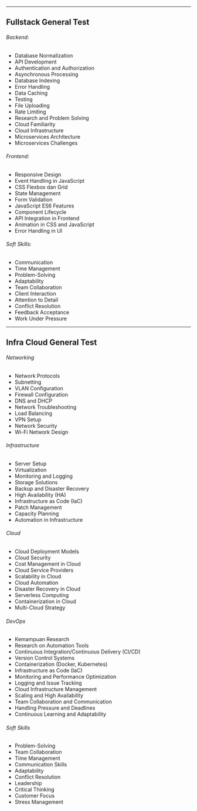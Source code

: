 
---
## Fullstack General Test
###### Backend:
- Database Normalization
- API Development
- Authentication and Authorization
- Asynchronous Processing
- Database Indexing
- Error Handling
- Data Caching
- Testing
- File Uploading
- Rate Limiting
- Research and Problem Solving
- Cloud Familiarity
- Cloud Infrastructure
- Microservices Architecture
- Microservices Challenges
###### Frontend:
- Responsive Design
- Event Handling in JavaScript
- CSS Flexbox dan Grid
- State Management
- Form Validation
- JavaScript ES6 Features
- Component Lifecycle
- API Integration in Frontend
- Animation in CSS and JavaScript
- Error Handling in UI
###### Soft Skills:
- Communication
- Time Management
- Problem-Solving
- Adaptability
- Team Collaboration
- Client Interaction
- Attention to Detail
- Conflict Resolution
- Feedback Acceptance
- Work Under Pressure
---
## Infra Cloud General Test
###### Networking
- Network Protocols
- Subnetting
- VLAN Configuration
- Firewall Configuration
- DNS and DHCP
- Network Troubleshooting
- Load Balancing
- VPN Setup
- Network Security
- Wi-Fi Network Design
###### Infrastructure
- Server Setup
- Virtualization
- Monitoring and Logging
- Storage Solutions
- Backup and Disaster Recovery
- High Availability (HA)
- Infrastructure as Code (IaC)
- Patch Management
- Capacity Planning
- Automation in Infrastructure
###### Cloud
- Cloud Deployment Models
- Cloud Security
- Cost Management in Cloud
- Cloud Service Providers
- Scalability in Cloud
- Cloud Automation
- Disaster Recovery in Cloud
- Serverless Computing
- Containerization in Cloud
- Multi-Cloud Strategy
###### DevOps
- Kemampuan Research
- Research on Automation Tools
- Continuous Integration/Continuous Delivery (CI/CD)
- Version Control Systems
- Containerization (Docker, Kubernetes)
- Infrastructure as Code (IaC)
- Monitoring and Performance Optimization
- Logging and Issue Tracking
- Cloud Infrastructure Management
- Scaling and High Availability
- Team Collaboration and Communication
- Handling Pressure and Deadlines
- Continuous Learning and Adaptability
###### Soft Skills
- Problem-Solving
- Team Collaboration
- Time Management
- Communication Skills
- Adaptability
- Conflict Resolution
- Leadership
- Critical Thinking
- Customer Focus
- Stress Management